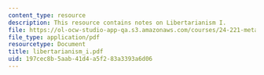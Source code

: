 ```yaml
---
content_type: resource
description: This resource contains notes on Libertarianism I.
file: https://ol-ocw-studio-app-qa.s3.amazonaws.com/courses/24-221-metaphysics-free-will-fall-2004/197cec8b5aab41d4a5f283a3393a6d06_libertarianism_i.pdf
file_type: application/pdf
resourcetype: Document
title: libertarianism_i.pdf
uid: 197cec8b-5aab-41d4-a5f2-83a3393a6d06
---
```

